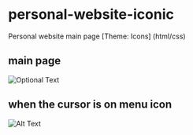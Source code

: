 # personal-website-iconic
Personal website main page [Theme: Icons] (html/css) 

## main page

![Optional Text](../master/iconic_main.png)



## when the cursor is on menu icon
![Alt Text](https://j.gifs.com/mQzlEn.gif)
